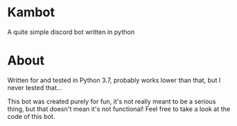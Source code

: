 # Kambot
A quite simple discord bot written in python

# About
Written for and tested in Python 3.7, probably works lower than that, but I never tested that...

This bot was created purely for fun, it's not really meant to be a serious thing, but that doesn't mean it's not functional!
Feel free to take a look at the code of this bot.
